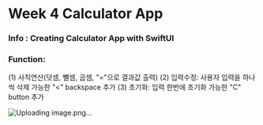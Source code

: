 # Week 4 Calculator App

### Info : Creating Calculator App with SwiftUI 

### Function: 
(1) 사칙연산(덧셈, 뺄셈, 곱셈, "="으로 결과값 출력) 
(2) 입력수정: 사용자 입력을 하나씩 삭제 가능한 "<" backspace 추가 
(3) 초기화: 입력 한번에 초기화 가능한 "C" button 추가

![Uploading image.png…]()
